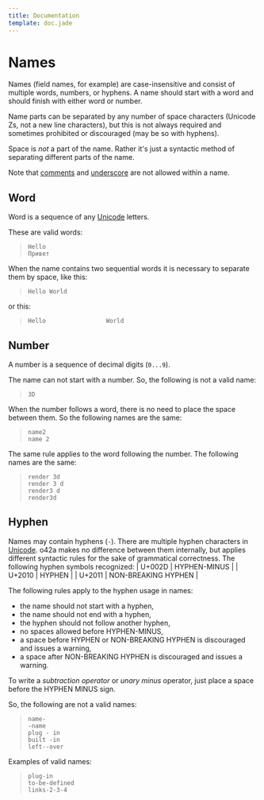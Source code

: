 ```yaml
---
title: Documentation
template: doc.jade
---
```


Names
=====
<!--
Copyright (C) 2010-2013 Ruslan Lopatin.
Permission is granted to copy, distribute and/or modify this document
under the terms of the GNU Free Documentation License, Version 1.3
or any later version published by the Free Software Foundation;
with no Invariant Sections, no Front-Cover Texts, and no Back-Cover Texts.
A copy of the license is included in the section entitled "GNU
Free Documentation License".
-->

Names (field names, for example) are case-insensitive and consist of multiple
words, numbers, or hyphens. A name should start with a word and should finish
with either word or number.

Name parts can be separated by any number of space characters (Unicode Zs, not a
new line characters), but this is not always required and sometimes prohibited
or discouraged (may be so with hyphens).

Space is _not_ a part of the name. Rather it's just a syntactic method of
separating different parts of the name.

Note that [comments](comments.html) and [underscore](underscore.html) are not
allowed within a name.


Word
----

Word is a sequence of any [Unicode][] letters.

These are valid words:
> `Hello`  
> `Привет`

When the name contains two sequential words it is necessary to separate them by
space, like this:
> `Hello World`

or this:
> `Hello                 World`


Number
------

A number is a sequence of decimal digits (`0...9`).

The name can not start with a number. So, the following is not a valid name:
> `3D`

When the number follows a word, there is no need to place the space between
them. So the following names are the same:
> `name2`  
> `name 2`

The same rule applies to the word following the number. The following names are
the same:
> `render 3d`  
> `render 3 d`  
> `render3 d`  
> `render3d`


Hyphen
------

Names may contain hyphens (`-`). There are multiple hyphen characters in
[Unicode][]. o42a makes no difference between them internally, but applies
different syntactic rules for the sake of grammatical correctness. The following
hyphen symbols recognized:
| U+002D | HYPHEN-MINUS        |
| U+2010 | HYPHEN              |
| U+2011 | NON-BREAKING HYPHEN |

The following rules apply to the hyphen usage in names:
* the name should not start with a hyphen,
* the name should not end with a hyphen,
* the hyphen should not follow another hyphen,
* no spaces allowed before HYPHEN-MINUS,
* a space before HYPHEN or NON-BREAKING HYPHEN is discouraged and issues a
  warning,
* a space after NON-BREAKING HYPHEN is discouraged and issues a warning.

To write a _subtraction operator_ or _unary minus_ operator, just place a space
before the HYPHEN MINUS sign.

So, the following are not a valid names:
> `name-`  
> `-name`  
> `plug - in`  
> `built -in`  
> `left--over`

Examples of valid names:
> `plug-in`  
> `to-be-defined`  
> `links-2-3-4`


[Unicode]: http://wikipedia.org/wiki/Unicode